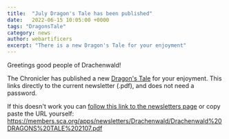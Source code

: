 ```yaml
---
title:  "July Dragon's Tale has been published"
date:   2022-06-15 10:05:00 +0000
tags: "DragonsTale"
category: news
author: webartificers
excerpt: "There is a new Dragon's Tale for your enjoyment"
---
```


Greetings good people of Drachenwald!

The Chronicler has published a new [Dragon's Tale](https://members.sca.org/apps/newsletters/Drachenwald/Drachenwald%20DRAGONS%20TALE%202107.pdf) for your enjoyment. This links directly to the current newsletter (.pdf), and does not need a password. 

If this doesn't work you can [follow this link to the newsletters page](https://members.sca.org/apps/#NewsletterFiles/12) or copy paste the URL yourself:  https://members.sca.org/apps/newsletters/Drachenwald/Drachenwald%20DRAGONS%20TALE%202107.pdf

